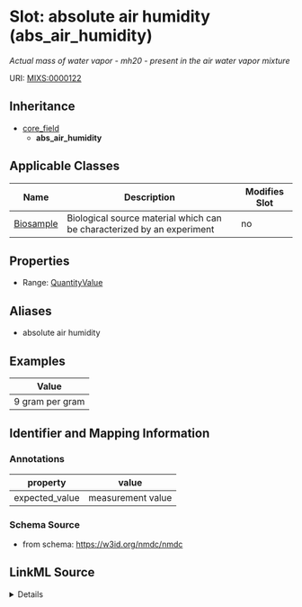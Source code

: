 # Slot: absolute air humidity (abs_air_humidity)


_Actual mass of water vapor - mh20 - present in the air water vapor mixture_



URI: [MIXS:0000122](https://w3id.org/mixs/0000122)




## Inheritance

* [core_field](core_field.md)
    * **abs_air_humidity**





## Applicable Classes

| Name | Description | Modifies Slot |
| --- | --- | --- |
[Biosample](Biosample.md) | Biological source material which can be characterized by an experiment |  no  |







## Properties

* Range: [QuantityValue](QuantityValue.md)



## Aliases


* absolute air humidity




## Examples

| Value |
| --- |
| 9 gram per gram |

## Identifier and Mapping Information





### Annotations

| property | value |
| --- | --- |
| expected_value | measurement value || preferred_unit | gram per gram, kilogram per kilogram, kilogram, pound || occurrence | 1 |



### Schema Source


* from schema: https://w3id.org/nmdc/nmdc




## LinkML Source

<details>
```yaml
name: abs_air_humidity
annotations:
  expected_value:
    tag: expected_value
    value: measurement value
  preferred_unit:
    tag: preferred_unit
    value: gram per gram, kilogram per kilogram, kilogram, pound
  occurrence:
    tag: occurrence
    value: '1'
description: Actual mass of water vapor - mh20 - present in the air water vapor mixture
title: absolute air humidity
examples:
- value: 9 gram per gram
from_schema: https://w3id.org/nmdc/nmdc
aliases:
- absolute air humidity
rank: 1000
is_a: core field
slot_uri: MIXS:0000122
multivalued: false
alias: abs_air_humidity
domain_of:
- Biosample
range: QuantityValue

```
</details>